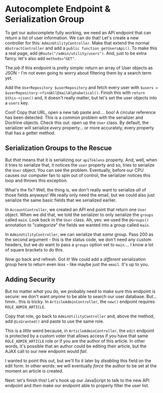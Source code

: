 # Autocomplete Endpoint & Serialization Group

To get our autocomplete fully working, we need an API endpoint that can return a
list of user information. We can do that! Let's create a new controller for this:
`AdminUtilityController`. Make that extend the normal `AbstractController` and add
a `public function getUsersApi()`. To make this a real page, add
`@Route("/admin/utility/users")`. And, just to be extra fancy. let's also add
`methods="GET"`.

The *job* if this endpoint is pretty simple: return an array of User objects as
JSON - I'm not even going to worry about filtering them by a search term yet.

Add the `UserRepository $userRepository` and fetch every user with
`$users = $userRepository->findAllEmailAlphabetical()`. Finish this with
`return $this->json()` and, it doesn't really matter, but let's set the user objects
into a `users` key.

Cool! Copy that URL, open a new tab paste and.... boo! A circular reference has
been detected. This is a common problem with the serializer and Doctrine objects.
Check this out: open up the `User` class. By default, the serializer will serialize
*every* property... or more accurately, every property that has a getter method.

## Serialization Groups to the Rescue

But *that* means that it is serializing our `apiToklens` property. And, well, when
it tries to serialize that, it notices the `user` property and so, tries to serialize
the `User` object. You can see the problem. Eventually, before our CPU causes our
computer fan to spin out of control, the serializer notices this loop and throws
this exception.

What's the fix? Well, the thing is, we don't really want to serialize *all* of those
fields anyways! We really only need the email, but we could also just serialize
the same basic fields that we serialized earlier.

In `AccountController`, we created an API end point that return one `User` object.
When we did that, we told the serializer to only serialize the `groups` called
`main`. Look back in the `User` class. Ah, yes: we used the `@Groups()` annotation
to "categorize" the fields we wanted into a group called `main`.

In `AdminUtilityController`, we can serialize that *same* group. Pass 200 as the
second argument - this is the status code, we don't need any custom headers, but
we *do* want to pass a `groups` option set to `main`.... I know a lot of square
brackets to do this.

*Now* go back and refresh. Got it! We could add a *different* serialization group
here to return even *less* - like maybe just the `email`. It's up to you.

## Adding Security

But no matter *what* you do, we probably need to make sure this endpoint is secure:
we don't want *anyone* to be able to search our user database. But... hmm.. this
is tricky. In `ArticleAdminController`, the `new()` endpoint requires
`ROLE_ADMIN_ARTICLE`.

Copy that role, go back to `AdminUtilityController` and, above the method, add
`@isGranted()` and paste to use the same role.

This is a *little* weird because, in `ArticleAdminController`, the `edit` endpoint
is protected by a custom voter that allows access if you have that same
`ROLE_ADMIN_ARTICLE` role *or* if you are the author of this article. In other words,
it's possible that an author could be editing their article, but the AJAX call
to our new endpoint would *fail*.

I wanted to point this out, but we'll fix it later by *disabling* this field on
the edit form. In other words: we will eventually *force* the author to be set
at the moment an article is created.

Next: let's finish this! Let's hook up our JavaScript to talk to the new API endpoint
and *then* make our endpoint able to properly filter the user list.
